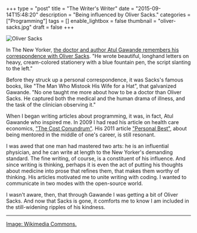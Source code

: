 +++
type = "post"
title = "The Writer's Writer"
date = "2015-09-14T15:48:20"
description = "Being influenced by Oliver Sacks."
categories = ["Programming"]
tags = []
enable_lightbox = false
thumbnail = "oliver-sacks.jpg"
draft = false
+++

<p><img style="display:block; margin-left:auto; margin-right:auto;" src="oliver-sacks.jpg" alt="Oliver Sacks" title="Oliver Sacks" /></p>
<p>In The New Yorker, <a href="http://www.newyorker.com/magazine/2015/09/14/oliver-sacks">the doctor and author Atul Gawande remembers his correspondence with Oliver Sacks</a>. "He wrote beautiful, longhand letters on heavy, cream-colored stationery with a blue fountain pen, the script slanting to the left."</p>
<p>Before they struck up a personal correspondence, it was Sacks's famous books, like "The Man Who Mistook His Wife for a Hat", that galvanized Gawande. "No one taught me more about how to be a doctor than Oliver Sacks. He captured both the medical and the human drama of illness, and the task of the clinician observing it."</p>
<p>When I began writing articles about programming, it was, in fact, Atul Gawande who inspired me. In 2009 I had read his article on health care economics, <a href="http://www.newyorker.com/magazine/2009/06/01/the-cost-conundrum">"The Cost Conundrum"</a>. His 2011 article <a href="http://www.newyorker.com/magazine/2011/10/03/personal-best">"Personal Best"</a>, about being mentored in the middle of one's career, is still resonant.</p>
<p>I was awed that one man had mastered two arts: he is an influential physician, and he can write at length to the New Yorker's demanding standard. The fine writing, of course, is a constituent of his influence. And since writing is thinking, perhaps it is even the act of putting his thoughts about medicine into prose that refines them, that makes them worthy of thinking. His articles motivated me to unite writing with coding. I wanted to communicate in two modes with the open-source world.</p>
<p>I wasn't aware, then, that through Gawande I was getting a bit of Oliver Sacks. And now that Sacks is gone, it comforts me to know I am included in the still-widening ripples of his kindness.</p>
<hr />
<p><span style="color:gray"><a href="https://commons.wikimedia.org/wiki/File:Oliversacks.jpg">Image: Wikimedia Commons.</a></span></p>
    